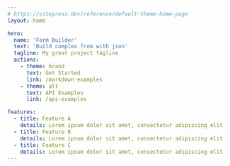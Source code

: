 ```yaml
---
# https://vitepress.dev/reference/default-theme-home-page
layout: home

hero:
  name: 'Form Builder'
  text: 'Build complex from with json'
  tagline: My great project tagline
  actions:
    - theme: brand
      text: Get Started
      link: /markdown-examples
    - theme: alt
      text: API Examples
      link: /api-examples

features:
  - title: Feature A
    details: Lorem ipsum dolor sit amet, consectetur adipiscing elit
  - title: Feature B
    details: Lorem ipsum dolor sit amet, consectetur adipiscing elit
  - title: Feature C
    details: Lorem ipsum dolor sit amet, consectetur adipiscing elit
---
```

